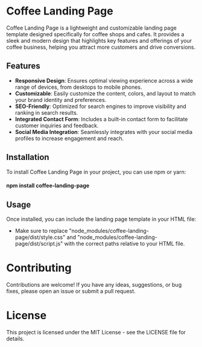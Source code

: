 # Coffee Landing Page


Coffee Landing Page is a lightweight and customizable landing page template designed specifically for coffee shops and cafes. It provides a sleek and modern design that highlights key features and offerings of your coffee business, helping you attract more customers and drive conversions.

## Features

- **Responsive Design**: Ensures optimal viewing experience across a wide range of devices, from desktops to mobile phones.
- **Customizable**: Easily customize the content, colors, and layout to match your brand identity and preferences.
- **SEO-Friendly**: Optimized for search engines to improve visibility and ranking in search results.
- **Integrated Contact Form**: Includes a built-in contact form to facilitate customer inquiries and feedback.
- **Social Media Integration**: Seamlessly integrates with your social media profiles to increase engagement and reach.

## Installation

To install Coffee Landing Page in your project, you can use npm or yarn:

#### npm install coffee-landing-page

## Usage

Once installed, you can include the landing page template in your HTML file:


<html>
<!DOCTYPE html>
<html lang="en">
<head>
    <meta charset="UTF-8">
    <meta name="viewport" content="width=device-width, initial-scale=1.0">
    <title>Coffee Landing Page</title>
    <link rel="stylesheet" href="node_modules/coffee-landing-page/dist/style.css">
</head>
<body>
    <!-- Your content here -->
    <script src="node_modules/coffee-landing-page/dist/script.js"></script>
</body>
</html>

* Make sure to replace "node_modules/coffee-landing-page/dist/style.css" and "node_modules/coffee-landing-page/dist/script.js" with the correct paths relative to your HTML file.

# Contributing

Contributions are welcome! If you have any ideas, suggestions, or bug fixes, please open an issue or submit a pull request.

# License

This project is licensed under the MIT License - see the LICENSE file for details.


